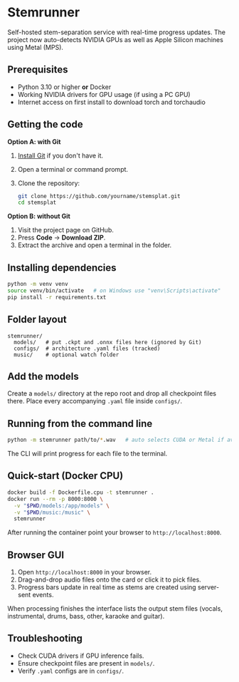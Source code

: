 # Stemrunner

Self-hosted stem-separation service with real-time progress updates. The
project now auto-detects NVIDIA GPUs as well as Apple Silicon machines using
Metal (MPS).

## Prerequisites

- Python 3.10 or higher **or** Docker
- Working NVIDIA drivers for GPU usage (if using a PC GPU)
- Internet access on first install to download torch and torchaudio

## Getting the code

**Option A: with Git**

1. [Install Git](https://git-scm.com/) if you don't have it.
2. Open a terminal or command prompt.
3. Clone the repository:

   ```bash
   git clone https://github.com/yourname/stemsplat.git
   cd stemsplat
   ```

**Option B: without Git**

1. Visit the project page on GitHub.
2. Press **Code** → **Download ZIP**.
3. Extract the archive and open a terminal in the folder.

## Installing dependencies

```bash
python -m venv venv
source venv/bin/activate   # on Windows use "venv\Scripts\activate"
pip install -r requirements.txt
```

## Folder layout

```
stemrunner/
  models/   # put .ckpt and .onnx files here (ignored by Git)
  configs/  # architecture .yaml files (tracked)
  music/    # optional watch folder
```

## Add the models

Create a `models/` directory at the repo root and drop all checkpoint files there. Place every accompanying `.yaml` file inside `configs/`.

## Running from the command line

```bash
python -m stemrunner path/to/*.wav   # auto selects CUDA or Metal if available
```

The CLI will print progress for each file to the terminal.

## Quick-start (Docker CPU)

```bash
docker build -f Dockerfile.cpu -t stemrunner .
docker run --rm -p 8000:8000 \
  -v "$PWD/models:/app/models" \
  -v "$PWD/music:/music" \
  stemrunner
```

After running the container point your browser to `http://localhost:8000`.

## Browser GUI

1. Open `http://localhost:8000` in your browser.
2. Drag-and-drop audio files onto the card or click it to pick files.
3. Progress bars update in real time as stems are created using server-sent
   events.

When processing finishes the interface lists the output stem files (vocals,
instrumental, drums, bass, other, karaoke and guitar).

## Troubleshooting

- Check CUDA drivers if GPU inference fails.
- Ensure checkpoint files are present in `models/`.
- Verify `.yaml` configs are in `configs/`.

